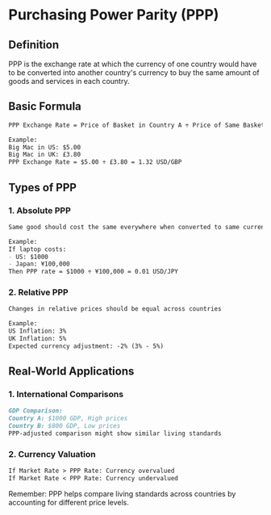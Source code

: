# Purchasing Power Parity (PPP)

## Definition
PPP is the exchange rate at which the currency of one country would have to be converted into another country's currency to buy the same amount of goods and services in each country.

## Basic Formula
```markdown
PPP Exchange Rate = Price of Basket in Country A ÷ Price of Same Basket in Country B

Example:
Big Mac in US: $5.00
Big Mac in UK: £3.80
PPP Exchange Rate = $5.00 ÷ £3.80 = 1.32 USD/GBP
```

## Types of PPP

### 1. Absolute PPP
```markdown
Same good should cost the same everywhere when converted to same currency

Example:
If laptop costs:
- US: $1000
- Japan: ¥100,000
Then PPP rate = $1000 ÷ ¥100,000 = 0.01 USD/JPY
```

### 2. Relative PPP
```markdown
Changes in relative prices should be equal across countries

Example:
US Inflation: 3%
UK Inflation: 5%
Expected currency adjustment: -2% (3% - 5%)
```

## Real-World Applications

### 1. International Comparisons
```markdown
GDP Comparison:
Country A: $1000 GDP, High prices
Country B: $800 GDP, Low prices
PPP-adjusted comparison might show similar living standards
```

### 2. Currency Valuation
```markdown
If Market Rate > PPP Rate: Currency overvalued
If Market Rate < PPP Rate: Currency undervalued
```

Remember: PPP helps compare living standards across countries by accounting for different price levels.